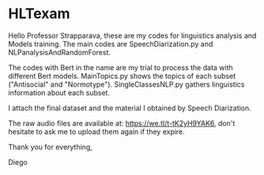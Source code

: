 # HLTexam
Hello Professor Strapparava, these are my codes for linguistics analysis and Models training.
The main codes are SpeechDiarization.py and NLPanalysisAndRandomForest.

The codes with Bert in the name are my trial to process the data with different Bert models.
MainTopics.py shows the topics of each subset ("Antisocial" and "Normotype").
SingleClassesNLP.py gathers linguistics information about each subset.

I attach the final dataset and the material I obtained by Speech Diarization.

The raw audio files are available at: https://we.tl/t-tK2yH9YAK6, don't hesitate to ask me to upload them again if they expire.

Thank you for everything,

Diego

